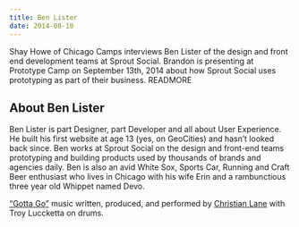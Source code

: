 ```yaml
---
title: Ben Lister
date: 2014-08-10
---
```


Shay Howe of Chicago Camps interviews Ben Lister of the design and front end development teams at Sprout Social. Brandon is presenting at Prototype Camp on September 13th, 2014 about how Sprout Social uses prototyping as part of their business. READMORE

## About Ben Lister

Ben Lister is part Designer, part Developer and all about User Experience. He built his first website at age 13 (yes, on GeoCities) and hasn&#8217;t looked back since. Ben works at Sprout Social on the design and front-end teams prototyping and building products used by thousands of brands and agencies daily. Ben is also an avid White Sox, Sports Car, Running and Craft Beer enthusiast who lives in Chicago with his wife Erin and a rambunctious three year old Whippet named Devo.

<a href="https://soundcloud.com/clane01/04-gotta-go" rel="nofollow">&#8220;Gotta Go&#8221;</a> music written, produced, and performed by <a href="https://twitter.com/christianlane01" rel="nofollow">Christian Lane</a> with Troy Luccketta on drums.
